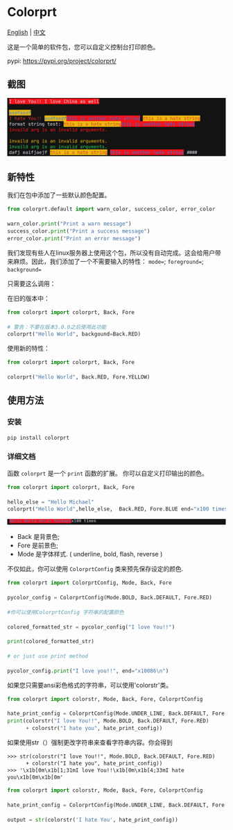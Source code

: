 # Colorprt

[English](../README.md) | [中文](./README%20(cn).md)

这是一个简单的软件包，您可以自定义控制台打印颜色。

pypi: <https://pypi.org/project/colorprt/>

## 截图

<img alt="img.png" src="https://github.com/Michaelzhouisnotwhite/Colorprt/blob/main/.github/img.png?raw=true" style="width: 760px;text-align: center"/>

## 新特性

我们在包中添加了一些默认颜色配置。

```python
from colorprt.default import warn_color, success_color, error_color

warn_color.print("Print a warn message")
success_color.print("Print a success message")
error_color.print("Print an error message")
```

我们发现有些人在linux服务器上使用这个包，所以没有自动完成。这会给用户带来麻烦。因此，我们添加了一个不需要输入的特性： `mode=`; `foreground=`; `background=`

只需要这么调用：

在旧的版本中：

```python
from colorprt import colorprt, Back, Fore

# 警告：不要在版本3.0.0之后使用此功能
colorprt("Hello World", backgound=Back.RED)
```

使用新的特性：

```python
from colorprt import colorprt, Back, Fore

colorprt("Hello World", Back.RED, Fore.YELLOW)
```

## 使用方法

### 安装

```bash
pip install colorprt
```

### 详细文档

函数 `colorprt` 是一个 `print` 函数的扩展。 你可以自定义打印输出的颜色。

```python
from colorprt import colorprt, Back, Fore

hello_else = "Hello Michael"
colorprt("Hello World",hello_else,  Back.RED, Fore.BLUE end="x100 times\n")
```
![scshots01](https://github.com/Michaelzhouisnotwhite/Colorprt/blob/main/.github/scshots01.png?raw=true)

- Back 是背景色;
- Fore 是前景色;
- Mode 是字体样式. ( underline, bold, flash, reverse )

不仅如此，你可以使用 `ColorprtConfig` 类来预先保存设定的颜色.

```python
from colorprt import ColorprtConfig, Mode, Back, Fore

pycolor_config = ColorprtConfig(Mode.BOLD, Back.DEFAULT, Fore.RED)

#你可以使用ColorprtConfig 字符串的配置颜色

colored_formatted_str = pycolor_config("I love You!!")

print(colored_formatted_str)

# or just use print method

pycolor_config.print("I love you!!", end="x10086\n")
```

如果您只需要ansi彩色格式的字符串，可以使用'colorstr'类。

```python
from colorprt import colorstr, Mode, Back, Fore, ColorprtConfig

hate_print_config = ColorprtConfig(Mode.UNDER_LINE, Back.DEFAULT, Fore.YELLOW)
print(colorstr("I love You!!", Mode.BOLD, Back.DEFAULT, Fore.RED)
      + colorstr("I hate you", hate_print_config))
```

如果使用str（）强制更改字符串来查看字符串内容。你会得到

```
>>> str(colorstr("I love You!!", Mode.BOLD, Back.DEFAULT, Fore.RED)
      + colorstr("I hate you", hate_print_config))
>>> '\x1b[0m\x1b[1;31mI love You!!\x1b[0m\x1b[4;33mI hate you\x1b[0m\x1b[0m'
```


```python
from colorprt import colorstr, Mode, Back, Fore, ColorprtConfig

hate_print_config = ColorprtConfig(Mode.UNDER_LINE, Back.DEFAULT, Fore.YELLOW)

output = str(colorstr('I hate You', hate_print_config))
```


